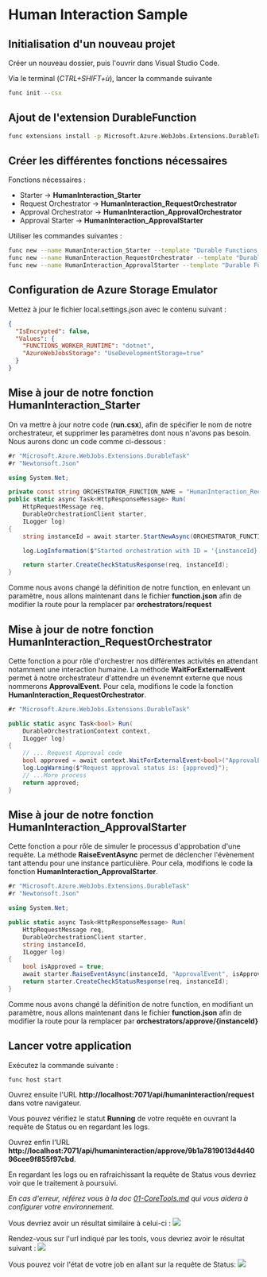 # Human Interaction Sample

## Initialisation d'un nouveau projet

Créer un nouveau dossier, puis l'ouvrir dans Visual Studio Code.

Via le terminal (_CTRL+SHIFT+ù_), lancer la commande suivante

```bash
func init --csx
```

## Ajout de l'extension DurableFunction

```bash
func extensions install -p Microsoft.Azure.WebJobs.Extensions.DurableTask -v 1.6.2 --csx
```

## Créer les différentes fonctions nécessaires

Fonctions nécessaires :

- Starter -> **HumanInteraction_Starter**
- Request Orchestrator -> **HumanInteraction_RequestOrchestrator**
- Approval Orchestrator -> **HumanInteraction_ApprovalOrchestrator**
- Approval Starter -> **HumanInteraction_ApprovalStarter**

Utiliser les commandes suivantes :

```bash
func new --name HumanInteraction_Starter --template "Durable Functions HTTP starter" --csx
func new --name HumanInteraction_RequestOrchestrator --template "Durable Functions orchestrator" --csx
func new --name HumanInteraction_ApprovalStarter --template "Durable Functions HTTP starter" --csx
```

## Configuration de Azure Storage Emulator

Mettez à jour le fichier local.settings.json avec le contenu suivant :

```json
{
  "IsEncrypted": false,
  "Values": {
    "FUNCTIONS_WORKER_RUNTIME": "dotnet",
    "AzureWebJobsStorage": "UseDevelopmentStorage=true"
  }
}
```

## Mise à jour de notre fonction HumanInteraction_Starter

On va mettre à jour notre code (**run.csx**), afin de spécifier le nom de notre orchestrateur, et supprimer les paramètres dont nous n'avons pas besoin. Nous aurons donc un code comme ci-dessous :


```csharp
#r "Microsoft.Azure.WebJobs.Extensions.DurableTask"
#r "Newtonsoft.Json"

using System.Net;

private const string ORCHESTRATOR_FUNCTION_NAME = "HumanInteraction_RequestOrchestrator";
public static async Task<HttpResponseMessage> Run(
    HttpRequestMessage req,
    DurableOrchestrationClient starter,
    ILogger log)
{
    string instanceId = await starter.StartNewAsync(ORCHESTRATOR_FUNCTION_NAME, null);

    log.LogInformation($"Started orchestration with ID = '{instanceId}'.");

    return starter.CreateCheckStatusResponse(req, instanceId);
}
```

Comme nous avons changé la définition de notre function, en enlevant un paramètre, nous allons maintenant dans le fichier **function.json** afin de modifier la route pour la remplacer par **orchestrators/request**

## Mise à jour de notre fonction HumanInteraction_RequestOrchestrator

Cette fonction a pour rôle d'orchestrer nos différentes activités en attendant notamment une interaction humaine.
La méthode **WaitForExternalEvent** permet à notre orchestrateur d'attendre un évenemnt externe que nous nommerons **ApprovalEvent**.
Pour cela, modifions le code la fonction **HumanInteraction_RequestOrchestrator**.

```csharp
#r "Microsoft.Azure.WebJobs.Extensions.DurableTask"

public static async Task<bool> Run(
    DurableOrchestrationContext context,
    ILogger log)
{
    // ... Request Approval code
    bool approved = await context.WaitForExternalEvent<bool>("ApprovalEvent");
    log.LogWarning($"Request approval status is: {approved}");
    // ...More process
    return approved;
}
```

## Mise à jour de notre fonction HumanInteraction_ApprovalStarter

Cette fonction a pour rôle de simuler le processus d'approbation d'une requête.
La méthode **RaiseEventAsync** permet de déclencher l'évènement tant attendu pour une instance particulière.
Pour cela, modifions le code la fonction **HumanInteraction_ApprovalStarter**.

```csharp
#r "Microsoft.Azure.WebJobs.Extensions.DurableTask"
#r "Newtonsoft.Json"

using System.Net;

public static async Task<HttpResponseMessage> Run(
    HttpRequestMessage req,
    DurableOrchestrationClient starter,
    string instanceId,
    ILogger log)
{
    bool isApproved = true;
    await starter.RaiseEventAsync(instanceId, "ApprovalEvent", isApproved);
    return starter.CreateCheckStatusResponse(req, instanceId);
}
```

Comme nous avons changé la définition de notre function, en modifiant un paramètre, nous allons maintenant dans le fichier **function.json** afin de modifier la route pour la remplacer par **orchestrators/approve/{instanceId}**

## Lancer votre application

Exécutez la commande suivante :

```bash
func host start
```

Ouvrez ensuite l'URL **http://localhost:7071/api/humaninteraction/request** dans votre navigateur.

Vous pouvez vérifiez le statut **Running** de votre requête en ouvrant la requête de Status ou en regardant les logs.

Ouvrez enfin l'URL **http://localhost:7071/api/humaninteraction/approve/9b1a7819013d4d4096cee9f855f97cbd**.

En regardant les logs ou en rafraichissant la requête de Status vous devriez voir que le traitement à poursuivi.

_En cas d'erreur, référez vous à la doc [01-CoreTools.md](../01-CoreTools.md) qui vous aidera à configurer votre environnement._

Vous devriez avoir un résultat similaire à celui-ci : 
![](../assets/HumanInteraction-01-Start.png)

Rendez-vous sur l'url indiqué par les tools, vous devriez avoir le résultat suivant : 
![](../assets/HumanInteraction-02-WebStart.png)

Vous pouvez voir l'état de votre job en allant sur la requête de Status: 
![](../assets/HumanInteraction-03-WebStatus.png)